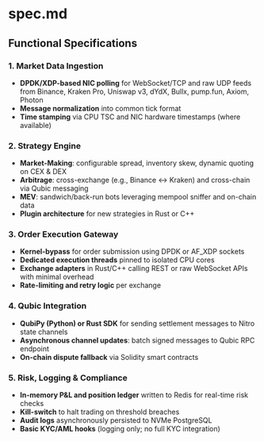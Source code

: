 # spec.md

## Functional Specifications

### 1. Market Data Ingestion
- **DPDK/XDP-based NIC polling** for WebSocket/TCP and raw UDP feeds from Binance, Kraken Pro, Uniswap v3, dYdX, Bullx, pump.fun, Axiom, Photon  
- **Message normalization** into common tick format  
- **Time stamping** via CPU TSC and NIC hardware timestamps (where available)

### 2. Strategy Engine
- **Market-Making**: configurable spread, inventory skew, dynamic quoting on CEX & DEX  
- **Arbitrage**: cross-exchange (e.g., Binance ↔ Kraken) and cross-chain via Qubic messaging  
- **MEV**: sandwich/back-run bots leveraging mempool sniffer and on-chain data  
- **Plugin architecture** for new strategies in Rust or C++

### 3. Order Execution Gateway
- **Kernel-bypass** for order submission using DPDK or AF_XDP sockets  
- **Dedicated execution threads** pinned to isolated CPU cores  
- **Exchange adapters** in Rust/C++ calling REST or raw WebSocket APIs with minimal overhead  
- **Rate-limiting and retry logic** per exchange

### 4. Qubic Integration
- **QubiPy (Python) or Rust SDK** for sending settlement messages to Nitro state channels  
- **Asynchronous channel updates**: batch signed messages to Qubic RPC endpoint  
- **On-chain dispute fallback** via Solidity smart contracts  

### 5. Risk, Logging & Compliance
- **In-memory P&L and position ledger** written to Redis for real-time risk checks  
- **Kill-switch** to halt trading on threshold breaches  
- **Audit logs** asynchronously persisted to NVMe PostgreSQL  
- **Basic KYC/AML hooks** (logging only; no full KYC integration)
